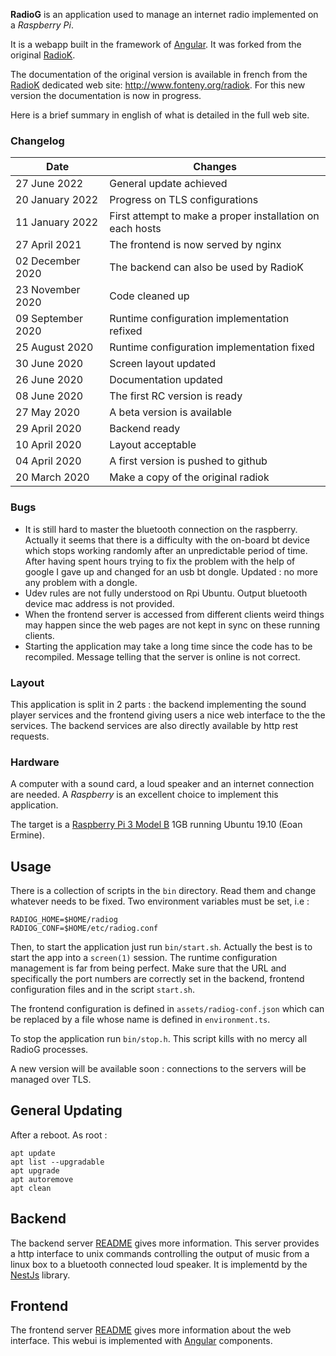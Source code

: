 
**RadioG** is an application used to manage an internet radio implemented
on a *Raspberry Pi*.

It is a webapp built in the framework of [Angular](https://angular.io/). It was forked from the original [RadioK](https://github.com/jplf/radiok).

The documentation of the original version is available in french from 
the [RadioK](http://www.fonteny.org/radiok) dedicated web site:
http://www.fonteny.org/radiok. For this new version the documentation is now in progress.

Here is a brief summary in english of what is detailed in the full web site.

### Changelog
| Date         | Changes |
|--------------|---------|
| 27 June 2022 | General update achieved |
| 20 January 2022 | Progress on TLS configurations |
| 11 January 2022 | First attempt to make a proper installation on each hosts |
| 27 April 2021 | The frontend is now served by nginx |
| 02 December 2020 | The backend can also be used by RadioK |
| 23 November 2020 | Code cleaned up |
| 09 September 2020 | Runtime configuration implementation refixed |
| 25 August 2020 | Runtime configuration implementation fixed |
| 30 June 2020 | Screen layout updated |
| 26 June 2020 | Documentation updated |
| 08 June 2020 | The first RC version is ready |
| 27 May 2020 | A beta version is available |
| 29 April 2020 | Backend ready |
| 10 April 2020 | Layout acceptable |
| 04 April 2020 | A first version is pushed to github |
| 20 March 2020 | Make a copy of the original radiok |

### Bugs
* It is still hard to master the bluetooth connection on the raspberry. Actually it seems that there is a difficulty with the on-board bt device which stops working randomly after an unpredictable period of time. After having spent hours trying to fix the problem with the help of google I gave up and changed for an usb bt dongle.
Updated : no more any problem with a dongle.
* Udev rules are not fully understood on Rpi Ubuntu. Output bluetooth device mac address is not provided.
* When the frontend server is accessed from different clients weird things may happen since the web pages are not kept in sync on these running clients.
* Starting the application may take a long time since the code has to be recompiled. Message telling that the server is online is not correct.

### Layout
This application is split in 2 parts : the backend implementing the sound player services and the frontend giving users a nice web interface to the the services. The backend services are also directly available by http rest requests.

### Hardware

A computer with a sound card, a loud speaker and an internet
connection are needed. A *Raspberry* is an excellent choice to implement this application.

The target is a [Raspberry Pi 3 Model B](https://www.raspberrypi.org/products/raspberry-pi-3-model-b/) 1GB running Ubuntu 19.10 (Eoan Ermine).

## Usage
There is a collection of scripts in the `bin` directory. Read them and change whatever needs to be fixed.
Two environment variables must be set, i.e :
```
RADIOG_HOME=$HOME/radiog
RADIOG_CONF=$HOME/etc/radiog.conf
```
Then, to start the application just run `bin/start.sh`. Actually the best is to start the app into a `screen(1)` session.
The runtime configuration management is far from being perfect. Make sure that the URL and specifically the port numbers are correctly set in the backend, frontend configuration files and in the script `start.sh`.

The frontend configuration is defined in `assets/radiog-conf.json` which can be replaced by a file whose name is defined in `environment.ts`.

To stop the application run `bin/stop.h`. This script kills with no mercy all RadioG processes.

A new version will be available soon : connections to the servers will be managed over TLS. 

## General Updating

After a reboot. As root :
```
apt update
apt list --upgradable
apt upgrade
apt autoremove
apt clean

```

## Backend
The backend server [README](https://github.com/jplf/radiog/tree/master/backend) gives more information.
This server provides a http interface to unix commands controlling the output of music from a linux box to a bluetooth connected loud speaker. It is implementd by the [NestJs](https://docs.nestjs.com/) library. 

## Frontend
The frontend server [README](https://github.com/jplf/radiog/tree/master/frontend) gives more information about the web interface. This webui is implemented with [Angular](https://en.wikipedia.org/wiki/Angular_(web_framework)) components.



